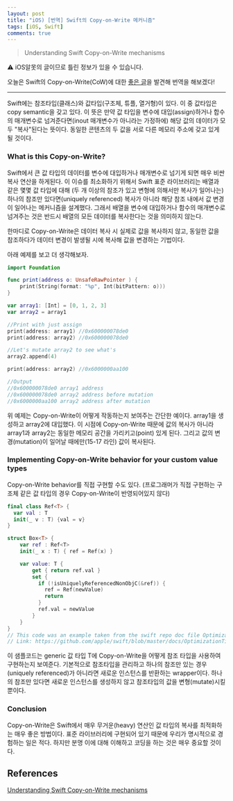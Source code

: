 ```yaml
---
layout: post
title: "iOS) [번역] Swift의 Copy-on-Write 메커니즘"
tags: [iOS, Swift]
comments: true
---
```


> Understanding Swift Copy-on-Write mechanisms  

⚠ iOS알못의 글이므로 틀린 정보가 있을 수 있습니다.  

오늘은 Swift의 Copy-on-Write(CoW)에 대한 [좋은 글](https://medium.com/@lucianoalmeida1/understanding-swift-copy-on-write-mechanisms-52ac31d68f2f)을 발견해 번역을 해보겠다!

---

Swift에는 참조타입(클래스)와 값타입(구조체, 튜플, 열거형)이 있다. 이 중 값타입은 copy semantic을 갖고 있다. 이 뜻은 만약 값 타입을 변수에 대입(assign)하거나 합수의 매개변수로 넘겨준다면(inout 매개변수가 아니라는 가정하에) 해당 값의 데이터가 모두 "복사"된다는 뜻이다. 동일한 콘텐츠의 두 값을 서로 다른 메모리 주소에 갖고 있게 될 것이다.

### What is this Copy-on-Write?

Swift에서 큰 값 타입의 데이터를 변수에 대입하거나 매개변수로 넘기게 되면 매우 비싼 복사 연산을 하게된다. 이 이슈를 최소화하기 위해서 Swift 표준 라이브러리는 배열과 같은 몇몇 값 타입에 대해 (두 개 이상의 참조가 있고 변형에 의해서만 복사가 일어나는) 하나의 참조만 있다면(uniquely referenced) 복사가 아니라 해당 참조 내에서 값 변경이 일어나는 메커니즘을 설계했다. 그래서 배열을 변수에 대입하거나 함수의 매개변수로 넘겨주는 것은 반드시 배열의 모든 데이터를 복사한다는 것을 의미하지 않는다.

한마디로 Copy-on-Write은 데이터 복사 시 실제로 값을 복사하지 않고, 동일한 값을 참조하다가 데이터 변경이 발생될 시에 복사해 값을 변경하는 기법이다.  

아래 예제를 보고 더 생각해보자.

```swift
import Foundation

func print(address o: UnsafeRawPointer ) {
    print(String(format: "%p", Int(bitPattern: o)))
}

var array1: [Int] = [0, 1, 2, 3]
var array2 = array1

//Print with just assign
print(address: array1) //0x600000078de0
print(address: array2) //0x600000078de0

//Let's mutate array2 to see what's
array2.append(4)

print(address: array2) //0x6000000aa100

//Output
//0x600000078de0 array1 address
//0x600000078de0 array2 address before mutation
//0x6000000aa100 array2 address after mutation
```

위 예제는 Copy-on-Write이 어떻게 작동하는지 보여주는 간단한 예이다. array1을 생성하고 array2에 대입했다. 이 시점에 Copy-on-Write 때문에 값의 복사가 아니라 array1과 array2는 동일한 메모리 공간을 가리키고(point) 있게 된다. 그리고 값의 변경(mutation)이 일어날 때에만(15-17 라인) 값이 복사된다.

### Implementing Copy-on-Write behavior for your custom value types

Copy-on-Write behavior를 직접 구현할 수도 있다. (프로그래머가 직접 구현하는 구조체 같은 값 타입의 경우 Copy-on-Write이 반영되어있지 않다)

```swift
final class Ref<T> {
  var val : T
  init(_ v : T) {val = v}
}

struct Box<T> {
    var ref : Ref<T>
    init(_ x : T) { ref = Ref(x) }

    var value: T {
        get { return ref.val }
        set {
          if (!isUniquelyReferencedNonObjC(&ref)) {
            ref = Ref(newValue)
            return
          }
          ref.val = newValue
        }
    }
}
// This code was an example taken from the swift repo doc file OptimizationTips
// Link: https://github.com/apple/swift/blob/master/docs/OptimizationTips.rst#advice-use-copy-on-write-semantics-for-large-values
```

이 샘플코드는 generic 값 타입 T에 Copy-on-Write을 어떻게 참조 타입을 사용하여 구현하는지 보여준다. 기본적으로 참조타입을 관리하고 하나의 참조만 있는 경우(uniquely referenced)가 아니라면 새로운 인스턴스를 반환하는 wrapper이다. 하나의 참조만 있다면 새로운 인스턴스를 생성하지 않고 참조타입의 값을 변형(mutate)시킬 뿐이다.

### Conclusion

Copy-on-Write은 Swift에서 매우 무거운(heavy) 연산인 값 타입의 복사를 최적화하는 매우 좋은 방법이다. 표준 라이브러리에 구현되어 있기 때문에 우리가 명시적으로 경험하는 일은 적다. 하지만 분명 이에 대해 이해하고 코딩을 하는 것은 매우 중요할 것이다.

## References

[Understanding Swift Copy-on-Write mechanisms](https://medium.com/@lucianoalmeida1/understanding-swift-copy-on-write-mechanisms-52ac31d68f2f)
